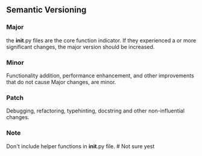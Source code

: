 ## Semantic Versioning

### Major

the __init__.py files are the core function indicator. If they experienced a or more significant changes, the major version should be increased. 

### Minor

Functionality addition, performance enhancement, and other improvements that do not cause Major changes, are minor. 

### Patch

Debugging, refactoring, typehinting, docstring and other non-influential changes.

### Note

Don't include helper functions in __init__.py file. # Not sure yest
